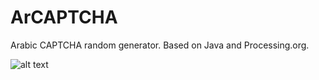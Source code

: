 ArCAPTCHA
=========

Arabic CAPTCHA random generator. Based on Java and Processing.org.

![alt text](http://wohaibi.co/arcaptcha.png "ArCaptcha screenshot GUI")
